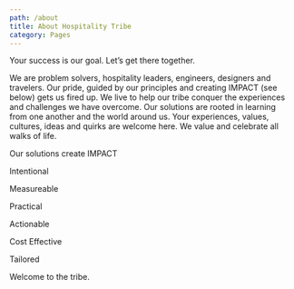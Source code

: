 ```yaml
---
path: /about
title: About Hospitality Tribe
category: Pages
---
```

Your success is our goal. Let’s get there together.

We are problem solvers, hospitality leaders, engineers, designers and travelers. Our pride, guided by our principles and creating IMPACT (see below) gets us fired up. We live to help our tribe conquer the experiences and challenges we have overcome. Our solutions are rooted in learning from one another and the world around us. Your experiences, values, cultures, ideas and quirks are welcome here. We value and celebrate all walks of life. 



Our solutions create IMPACT

Intentional

Measureable 

Practical

Actionable

Cost Effective

Tailored 



Welcome to the tribe.
